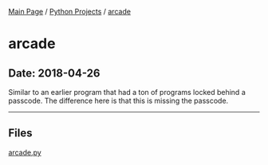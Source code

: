 [Main Page](/) / [Python Projects](/python) / [arcade](/python/2018-04-26_arcade)

# arcade

## Date: 2018-04-26

Similar to an earlier program that had a ton of programs locked behind a passcode. The difference here is that this is missing the passcode.

-----

## Files

[arcade.py](arcade.py)